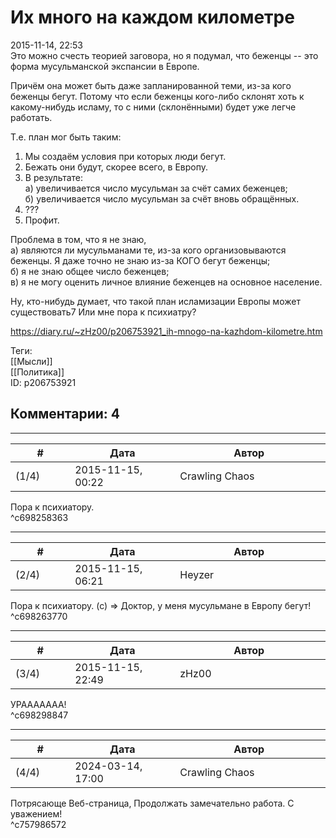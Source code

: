 Их много на каждом километре
============================

  
2015-11-14, 22:53  
 Это можно счесть теорией заговора, но я подумал, что беженцы -- это форма мусульманской экспансии в Европе.   
   
 Причём она может быть даже запланированной теми, из-за кого беженцы бегут. Потому что если беженцы кого-либо склонят хоть к какому-нибудь исламу, то с ними (склонёнными) будет уже легче работать.   
   
 Т.е. план мог быть таким:   
 1. Мы создаём условия при которых люди бегут.   
 2. Бежать они будут, скорее всего, в Европу.   
 3. В результате:   
 а) увеличивается число мусульман за счёт самих беженцев;   
 б) увеличивается число мусульман за счёт вновь обращённых.   
 4. ???   
 5. Профит.   
   
 Проблема в том, что я не знаю,   
 а) являются ли мусульманами те, из-за кого организовываются беженцы. Я даже точно не знаю из-за КОГО бегут беженцы;   
 б) я не знаю общее число беженцев;   
 в) я не могу оценить личное влияние беженцев на основное население.   
   
 Ну, кто-нибудь думает, что такой план исламизации Европы может существовать7 Или мне пора к психиатру?   
  
<https://diary.ru/~zHz00/p206753921_ih-mnogo-na-kazhdom-kilometre.htm>  
  
Теги:  
[[Мысли]]  
[[Политика]]  
ID: p206753921  


Комментарии: 4
--------------

  


---



|         #         |              Дата              |                     Автор                     |           ID           |
| --- | --- | --- | --- |
| (1/4) | 2015-11-15, 00:22 | Crawling Chaos | c698258363 |

  
 Пора к психиатору.   
 ^c698258363

---



|         #         |              Дата              |                     Автор                     |           ID           |
| --- | --- | --- | --- |
| (2/4) | 2015-11-15, 06:21 | Heyzer | c698263770 |

  
 Пора к психиатору. (с) => Доктор, у меня мусульмане в Европу бегут!   
 ^c698263770

---



|         #         |              Дата              |                     Автор                     |           ID           |
| --- | --- | --- | --- |
| (3/4) | 2015-11-15, 22:49 | zHz00 | c698298847 |

  
 УРААААААА!   
 ^c698298847

---



|         #         |              Дата              |                     Автор                     |           ID           |
| --- | --- | --- | --- |
| (4/4) | 2024-03-14, 17:00 | Crawling Chaos | c757986572 |

  
 Потрясающе Веб-страница, Продолжать замечательно работа. С уважением!   
 ^c757986572